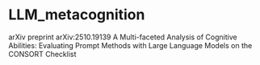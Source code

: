# LLM_metacognition
arXiv preprint arXiv:2510.19139
A Multi-faceted Analysis of Cognitive Abilities: Evaluating Prompt Methods with Large Language Models on the CONSORT Checklist
